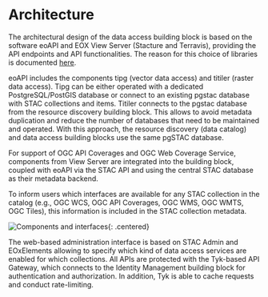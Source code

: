 # Architecture

The architectural design of the data access building block is based on the software eoAPI and 
EOX View Server (Stacture and Terravis), providing the API endpoints and API functionalities.
The reason for this choice of libraries is documented [here](choice-of-libraries.md).

eoAPI includes the components tipg (vector data access) and titiler (raster data access). Tipg can be either
operated with a dedicated PostgreSQL/PostGIS database or connect to an existing pgstac database with
STAC collections and items. Titiler connects to the pgstac database from the resource discovery building
block. This allows to avoid metadata duplication and reduce the number of databases that need to be
maintained and operated. With this approach, the resource discovery (data catalog) and data access
building blocks use the same pgSTAC database.

For support of OGC API Coverages and OGC Web Coverage Service, components from View Server are
integrated into the building block, coupled with eoAPI via the STAC API and using the central STAC 
database as their metadata backend.

To inform users which interfaces are available for any STAC collection in the catalog (e.g., OGC WCS, 
OGC API Coverages, OGC WMS, OGC WMTS, OGC Tiles), this information is included in the STAC collection
metadata.

![Components and interfaces](../diagrams/service-component-architecture.drawio){: .centered}

The web-based administration interface is based on STAC Admin and EOxElements allowing to specify
which kind of data access services are enabled for which collections. All APIs are protected with the 
Tyk-based API Gateway, which connects to the Identity Management building block for authentication and
authorization. In addition, Tyk is able to cache requests and conduct rate-limiting.